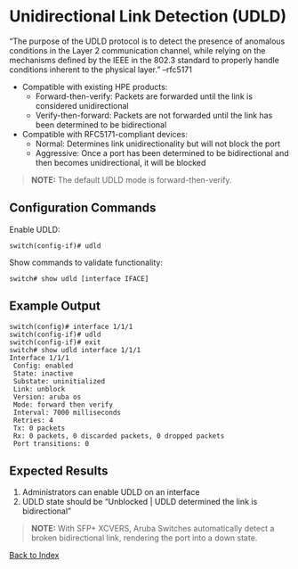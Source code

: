 # Unidirectional Link Detection (UDLD)

“The purpose of the UDLD protocol is to detect the presence of anomalous conditions in the Layer 2 communication channel, while relying on the mechanisms defined by the IEEE in the 802.3 standard to properly handle conditions inherent to the physical layer.” –rfc5171 

* Compatible with existing HPE products:
	* Forward-then-verify: Packets are forwarded until the link is considered unidirectional
	* Verify-then-forward: Packets are not forwarded until the link has been determined to be bidirectional 
* Compatible with RFC5171-compliant devices: 
	* Normal: Determines link unidirectionality but will not block the port 
	* Aggressive: Once a port has been determined to be bidirectional and then becomes unidirectional, it will be blocked 

> **NOTE:** The default UDLD mode is forward-then-verify. 

## Configuration Commands

Enable UDLD: 

```text
switch(config-if)# udld
```

Show commands to validate functionality:  

```text
switch# show udld [interface IFACE]
```

## Example Output 

```text
switch(config)# interface 1/1/1
switch(config-if)# udld
switch(config-if)# exit
switch# show udld interface 1/1/1
Interface 1/1/1
 Config: enabled
 State: inactive
 Substate: uninitialized
 Link: unblock
 Version: aruba os
 Mode: forward then verify
 Interval: 7000 milliseconds
 Retries: 4
 Tx: 0 packets
 Rx: 0 packets, 0 discarded packets, 0 dropped packets
 Port transitions: 0
```

## Expected Results 

1. Administrators can enable UDLD on an interface
1. UDLD state should be “Unblocked | UDLD determined the link is bidirectional” 

> **NOTE:** With SFP+ XCVERS, Aruba Switches automatically detect a broken bidirectional link, rendering the port into a down state.

[Back to Index](../index.md)


